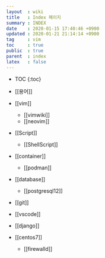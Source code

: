 ```yaml
---
layout  : wiki
title   : Index 페이지
summary : INDEX
date    : 2020-01-15 17:40:46 +0900
updated : 2020-01-21 21:14:14 +0900
tag     : vim
toc     : true
public  : true
parent  : index
latex   : false
---
```

* TOC
{:toc}

* [[용어]]
* [[vim]]
    * [[vimwiki]]
    * [[neovim]]
* [[Script]]
    * [[ShellScript]]
    
* [[container]]
    * [[podman]]
* [[database]]
	* [[postgresql12]]
* [[git]]
* [[vscode]]
* [[django]]
* [[centos7]]
	* [[firewalld]]
